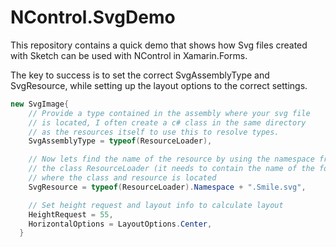 # NControl.SvgDemo
This repository contains a quick demo that shows how Svg files created with Sketch can be used with NControl in Xamarin.Forms.

The key to success is to set the correct SvgAssemblyType and SvgResource, while setting up the layout options to the correct settings. 

```csharp
new SvgImage{
    // Provide a type contained in the assembly where your svg file
    // is located, I often create a c# class in the same directory
    // as the resources itself to use this to resolve types.
    SvgAssemblyType = typeof(ResourceLoader),

    // Now lets find the name of the resource by using the namespace from
    // the class ResourceLoader (it needs to contain the name of the folder
    // where the class and resource is located
    SvgResource = typeof(ResourceLoader).Namespace + ".Smile.svg",

    // Set height request and layout info to calculate layout
    HeightRequest = 55,
    HorizontalOptions = LayoutOptions.Center,
  }
```
